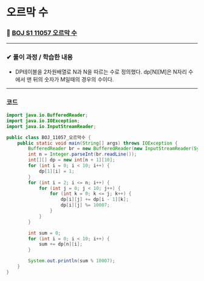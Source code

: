# **오르막 수**
### 📌 [BOJ S1 11057 오르막 수](https://www.acmicpc.net/problem/11057)
-------------
### **✔ 풀이 과정 / 학습한 내용**
- DP테이블을 2차원배열로 N과 N을 따르는 수로 정의했다. dp[N][M]은 N자리 수에서 맨 뒤의 숫자가 M일때의 경우의 수이다.
-------------
### **코드**
```java
import java.io.BufferedReader;
import java.io.IOException;
import java.io.InputStreamReader;

public class BOJ_11057_오르막수 {
    public static void main(String[] args) throws IOException {
        BufferedReader br = new BufferedReader(new InputStreamReader(System.in));
        int n = Integer.parseInt(br.readLine());
        int[][] dp = new int[n + 1][10];
        for (int i = 0; i < 10; i++) {
            dp[1][i] = 1;
        }
        for (int i = 2; i <= n; i++) {
            for (int j = 0; j < 10; j++) {
                for (int k = 0; k <= j; k++) {
                    dp[i][j] += dp[i - 1][k];
                    dp[i][j] %= 10007;
                }
            }
        }

        int sum = 0;
        for (int i = 0; i < 10; i++) {
            sum += dp[n][i];
        }

        System.out.println(sum % 10007);
    }
}
```